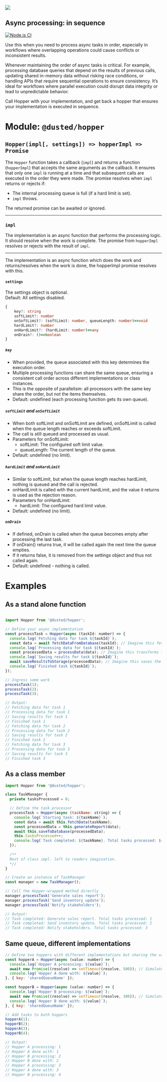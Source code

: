 ![](img/hopper.webp)
## Async processing: in sequence

[![Node.js CI](https://github.com/DusteDdk/Hopper/actions/workflows/node.js.yml/badge.svg)](https://github.com/DusteDdk/Hopper/actions/workflows/node.js.yml)

Use this when you need to process async tasks in order, especially in workflows where overlapping operations could cause conflicts or inconsistent results.

Whenever maintaining the order of async tasks is critical. For example, processing database queries that depend on the results of previous calls, updating shared in-memory data without risking race conditions, or handling APIs that require sequential operations to ensure consistency. It’s ideal for workflows where parallel execution could disrupt data integrity or lead to unpredictable behavior.

Call Hopper with your implementation, and get back a hopper that ensures your implementation is executed in sequence.


# Module: `@dusted/hopper`

## `Hopper(impl[, settings]) => hopperImpl => Promise`

The `Hopper` function takes a callback (`impl`) and returns a function (`hopperImpl`) that accepts the same arguments as the callback. It ensures that only one `impl` is running at a time and that subsequent calls are executed in the order they were made. The promise resolves when `impl` returns or rejects if:

- The internal processing queue is full (if a hard limit is set).
- `impl` throws.

The returned promise can be awaited or ignored.

---

### **`impl`**
The implementation is an async function that performs the processing logic. It should resolve when the work is complete. The promise from `hopperImpl` resolves or rejects with the result of `impl`.

---

The implementation is an async function which does the work and returns/resolves when the work is done, the hopperImpl promise resolves with this.

#### **`settings`**
The settings object is optional.  
Default: All settings disabled.

```ts
{
    key?: string
    softLimit?: number
    onSoftLimit?: (softLimit: number, queueLength: number)=>void
    hardLimit?: number
    onHardLimit?: (hardLimit: number)=>any
    onDrain?: ()=>boolean
}
```

##### **`key`**
- When provided, the queue associated with this key determines the execution order.
- Multiple processing functions can share the same queue, ensuring a consistent call order across different implementations or class instances.
- This is the opposite of parallelism: all processors with the same key share the order, but not the items themselves.
- Default: undefined (each processing function gets its own queue).

##### **`softLimit`** and **`onSoftLimit`**
- When both softLimit and onSoftLimit are defined, onSoftLimit is called when the queue length reaches or exceeds softLimit.
- The call is still queued and processed as usual.
- Parameters for onSoftLimit:
  - softLimit: The configured soft limit value.
  - queueLength: The current length of the queue.
- Default: undefined (no limit).

##### **`hardLimit`** and **`onHardLimit`**
- Similar to softLimit, but when the queue length reaches hardLimit, nothing is queued and the call is rejected.
- onHardLimit is called with the current hardLimit, and the value it returns is used as the rejection reason.
- Parameters for onHardLimit:
  - hardLimit: The configured hard limit value.
- Default: undefined (no limit).


##### **`onDrain`**
- If defined, onDrain is called when the queue becomes empty after processing the last task.
- If onDrain() returns true, it will be called again the next time the queue empties.
- If it returns false, it is removed from the settings object and thus not called again.
- Default: undefined - nothing is called.

# Examples

## As a stand alone function
```js

import Hopper from '@dusted/hopper';

// Define your async implementation
const processTask = Hopper(async (taskId: number) => {
  console.log(`Fetching data for task ${taskId}`);
  const data = await fetchDataFromDatabase(taskId); // Imagine this fetches data from a database
  console.log(`Processing data for task ${taskId}`);
  const processedData = processData(data); // Imagine this transforms the data in some way
  console.log(`Saving results for task ${taskId}`);
  await saveResultsToStorage(processedData); // Imagine this saves the processed data
  console.log(`Finished task ${taskId}`);
});

// Ingress some work
processTask(1);
processTask(2);
processTask(3);

// Output:
// Fetching data for task 1
// Processing data for task 1
// Saving results for task 1
// Finished task 1
// Fetching data for task 2
// Processing data for task 2
// Saving results for task 2
// Finished task 2
// Fetching data for task 3
// Processing data for task 3
// Saving results for task 3
// Finished task 3
```

## As a class member

```js
import Hopper from '@dusted/hopper';

class TaskManager {
  private tasksProcessed = 0;

  // Define the task processor
  processTask = Hopper(async (taskName: string) => {
    console.log(`Starting task: ${taskName}`);
    const data = await this.fetchData(taskName);
    const processedData = this.generateReport(data);
    await this.saveToDatabase(processedData);
    this.tasksProcessed++;
    console.log(`Task completed: ${taskName}. Total tasks processed: ${this.tasksProcessed}`);
  });
 
  /**
  Rest of class impl. left to readers imagination.
  *//
}

// Create an instance of TaskManager
const manager = new TaskManager();

// Call the Hopper-wrapped method directly
manager.processTask('Generate sales report');
manager.processTask('Send inventory update');
manager.processTask('Notify stakeholders');

// Output:
// Task completed: Generate sales report. Total tasks processed: 1
// Task completed: Send inventory update. Total tasks processed: 2
// Task completed: Notify stakeholders. Total tasks processed: 3

```

## Same queue, different implementations

```js
// Define two hoppers with different implementations but sharing the same queue
const hopperA = Hopper(async (value: number) => {
  console.log(`Hopper A processing: ${value}`);
  await new Promise((resolve) => setTimeout(resolve, 500)); // Simulate async work
  console.log(`Hopper A done with: ${value}`);
}, { key: 'sharedQueueName' });

const hopperB = Hopper(async (value: number) => {
  console.log(`Hopper B processing: ${value}`);
  await new Promise((resolve) => setTimeout(resolve, 300)); // Simulate async work
  console.log(`Hopper B done with: ${value}`);
}, { key: 'sharedQueueName' });

// Add tasks to both hoppers
hopperA(1);
hopperB(2);
hopperA(3);
hopperB(4);

// Output:
// Hopper A processing: 1
// Hopper A done with: 1
// Hopper B processing: 2
// Hopper B done with: 2
// Hopper A processing: 3
// Hopper A done with: 3
// Hopper B processing: 4
```
